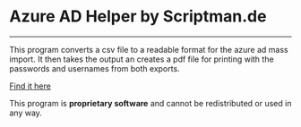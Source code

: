 # Azure AD Helper by Scriptman.de
- - -
This program converts a csv file to a readable format for the azure ad mass import. It then takes the output an creates a pdf file for printing with the passwords and usernames from both exports.

[Find it here](https://aad-helper.scriptman.de)

This program is __proprietary software__ and cannot be redistributed or used in any way.
